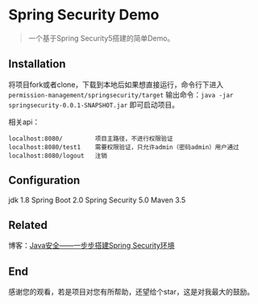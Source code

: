 # Spring Security Demo
> 一个基于Spring Security5搭建的简单Demo。

## Installation
将项目fork或者clone，下载到本地后如果想直接运行，命令行下进入 `permission-management/springsecurity/target` 输出命令：`java -jar springsecurity-0.0.1-SNAPSHOT.jar` 即可启动项目。

相关api：

    localhost:8080/         项目主路径，不进行权限验证
    localhost:8080/test1    需要权限验证，只允许admin（密码admin）用户通过
    localhost:8080/logout   注销
    
## Configuration
jdk 1.8
Spring Boot 2.0
Spring Security 5.0
Maven 3.5

## Related
博客：[Java安全——一步步搭建Spring Security环境][1]

## End
感谢您的观看，若是项目对您有所帮助，还望给个star，这是对我最大的鼓励。

  [1]: https://blog.csdn.net/honhong1024/article/details/80056394